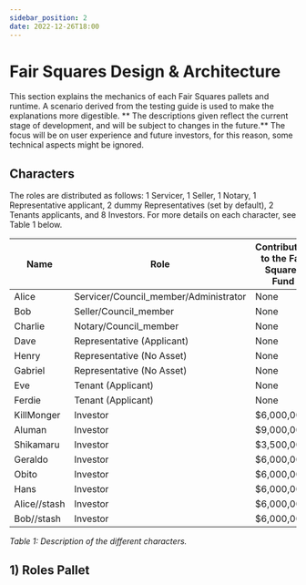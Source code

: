 ```yaml
---
sidebar_position: 2
date: 2022-12-26T18:00
---
```


# Fair Squares Design & Architecture
This section explains the mechanics of each Fair Squares pallets and runtime. A scenario derived from the testing guide is used to make the explanations more digestible.
** The descriptions given reflect the current stage of development, and will be subject to changes in the future.** 
The focus will be on user experience and future investors, for this reason, some technical aspects might be ignored.

## Characters
The roles are distributed as follows: 1 Servicer, 1 Seller, 1 Notary, 1 Representative applicant, 2 dummy Representatives (set by default), 2 Tenants applicants, and 8 Investors. For more details on each character, see Table 1 below.


| Name   | Role | Contribution to the Fair Squares Fund  |
| --------------------------------- | --------------------------------- |--------------------------------- | 
| Alice | Servicer/Council_member/Administrator | None |
| Bob | Seller/Council_member | None |
| Charlie | Notary/Council_member | None |
| Dave | Representative (Applicant)| None |
| Henry | Representative (No Asset)| None |
| Gabriel | Representative (No Asset)| None |
| Eve | Tenant (Applicant)| None |
| Ferdie | Tenant (Applicant)| None |
| KillMonger | Investor| $6,000,000 |
| Aluman | Investor| $9,000,000 |
| Shikamaru | Investor| $3,500,000 |
| Geraldo | Investor| $6,000,000 |
| Obito | Investor| $6,000,000 |
| Hans | Investor| $6,000,000 |
| Alice//stash | Investor| $6,000,000 |
| Bob//stash | Investor| $6,000,000 |
_Table 1: Description of the different characters._

## 1) Roles Pallet